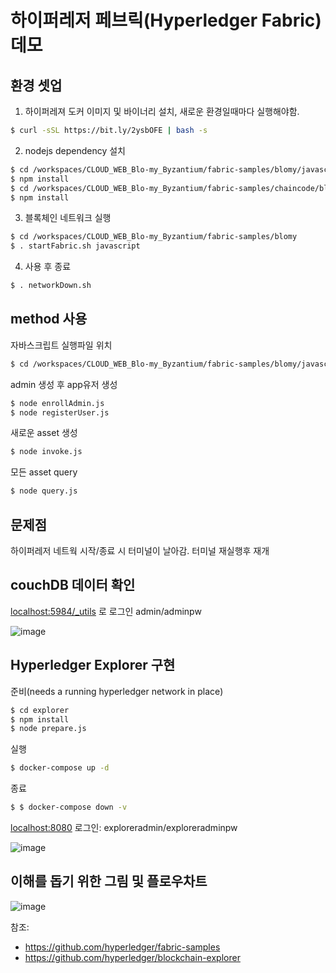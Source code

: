 
# 하이퍼레저 페브릭(Hyperledger Fabric) 데모
## 환경 셋업
1. 하이퍼레져 도커 이미지 및 바이너리 설치, 새로운 환경일때마다 실행해야함.
```bash
$ curl -sSL https://bit.ly/2ysbOFE | bash -s
```
2. nodejs dependency 설치
```bash
$ cd /workspaces/CLOUD_WEB_Blo-my_Byzantium/fabric-samples/blomy/javascript
$ npm install
$ cd /workspaces/CLOUD_WEB_Blo-my_Byzantium/fabric-samples/chaincode/blomy/javascript
$ npm install
```
3. 블록체인 네트워크 실행
```bash
$ cd /workspaces/CLOUD_WEB_Blo-my_Byzantium/fabric-samples/blomy
$ . startFabric.sh javascript
```
4. 사용 후 종료
```bash
$ . networkDown.sh
```
## method 사용
자바스크립트 실행파일 위치
```bash
$ cd /workspaces/CLOUD_WEB_Blo-my_Byzantium/fabric-samples/blomy/javascript
```
admin 생성 후 app유저 생성
```bash
$ node enrollAdmin.js
$ node registerUser.js
```
새로운 asset 생성
```bash
$ node invoke.js
```
모든 asset query
```bash
$ node query.js 
```

## 문제점
하이퍼레저 네트웍 시작/종료 시 터미널이 날아감. 터미널 재실행후 재개

## couchDB 데이터 확인
[localhost:5984/_utils](localhost:5984/_utils) 로 로그인
admin/adminpw

![image](https://user-images.githubusercontent.com/10104871/135261417-f0914f35-0268-4165-8795-d988ae163089.png)

## Hyperledger Explorer 구현
준비(needs a running hyperledger network in place)
```bash
$ cd explorer
$ npm install
$ node prepare.js
```
실행
```bash
$ docker-compose up -d
```
종료
```bash
$ $ docker-compose down -v
```
[localhost:8080](localhost:8080)
로그인: exploreradmin/exploreradminpw

![image](https://user-images.githubusercontent.com/10104871/135264221-378468ac-e59f-470e-9751-16d6251f3711.png)

## 이해를 돕기 위한 그림 및 플로우차트

![image](https://user-images.githubusercontent.com/10104871/135603887-16943a4e-eff4-4667-b6f1-14a7b6ae1be2.png)

참조:
- https://github.com/hyperledger/fabric-samples
- https://github.com/hyperledger/blockchain-explorer

